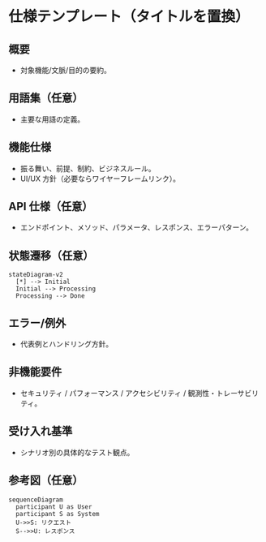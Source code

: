 # 仕様テンプレート（タイトルを置換）

## 概要
- 対象機能/文脈/目的の要約。

## 用語集（任意）
- 主要な用語の定義。

## 機能仕様
- 振る舞い、前提、制約、ビジネスルール。
- UI/UX 方針（必要ならワイヤーフレームリンク）。

## API 仕様（任意）
- エンドポイント、メソッド、パラメータ、レスポンス、エラーパターン。

## 状態遷移（任意）
```mermaid
stateDiagram-v2
  [*] --> Initial
  Initial --> Processing
  Processing --> Done
```

## エラー/例外
- 代表例とハンドリング方針。

## 非機能要件
- セキュリティ / パフォーマンス / アクセシビリティ / 観測性・トレーサビリティ。

## 受け入れ基準
- シナリオ別の具体的なテスト観点。

## 参考図（任意）
```mermaid
sequenceDiagram
  participant U as User
  participant S as System
  U->>S: リクエスト
  S-->>U: レスポンス
```
